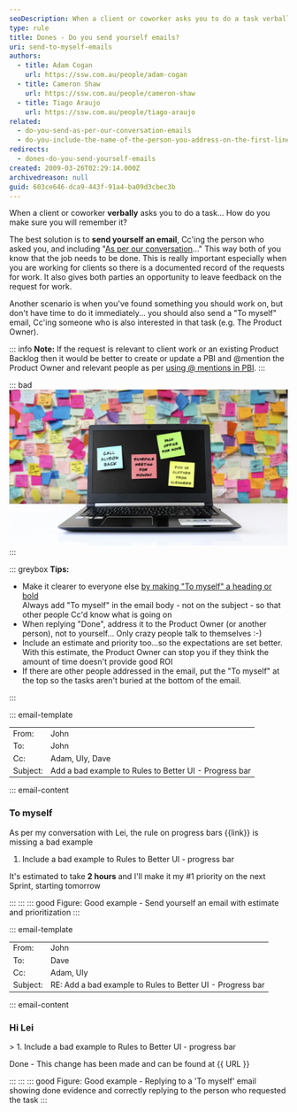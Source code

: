 ```yaml
---
seoDescription: When a client or coworker asks you to do a task verbally, how can you ensure you remember it? Send yourself an email with a clear subject line and include the task details.
type: rule
title: Dones - Do you send yourself emails?
uri: send-to-myself-emails
authors:
  - title: Adam Cogan
    url: https://ssw.com.au/people/adam-cogan
  - title: Cameron Shaw
    url: https://ssw.com.au/people/cameron-shaw
  - title: Tiago Araujo
    url: https://ssw.com.au/people/tiago-araujo
related:
  - do-you-send-as-per-our-conversation-emails
  - do-you-include-the-name-of-the-person-you-address-on-the-first-line
redirects:
  - dones-do-you-send-yourself-emails
created: 2009-03-26T02:29:14.000Z
archivedreason: null
guid: 603ce646-dca9-443f-91a4-ba09d3cbec3b
---
```


When a client or coworker **verbally** asks you to do a task... How do you make sure you will remember it?

<!--endintro-->

The best solution is to **send yourself an email**, Cc'ing the person who asked you, and including "[As per our conversation](/do-you-send-as-per-our-conversation-emails)..." This way both of you know that the job needs to be done. This is really important especially when you are working for clients so there is a documented record of the requests for work. It also gives both parties an opportunity to leave feedback on the request for work.

Another scenario is when you've found something you should work on, but don't have time to do it immediately... you should also send a "To myself" email, Cc'ing someone who is also interested in that task (e.g. The Product Owner).

::: info
**Note:** If the request is relevant to client work or an existing Product Backlog then it would be better to create or update a PBI and @mention the Product Owner and relevant people as per [using @ mentions in PBI](/when-you-use-mentions-in-a-pbi).
:::

::: bad
![Figure: Bad example - Writing yourself a "Post-It Note" is not the best method](postit-screen.png)
:::

::: greybox
**Tips:**

* Make it clearer to everyone else [by making "To myself" a heading or bold](/include-names-as-headings)\
  Always add "To myself" in the email body - not on the subject - so that other people Cc'd know what is going on
* When replying "Done", address it to the Product Owner (or another person), not to yourself... Only crazy people talk to themselves :-)
* Include an estimate and priority too...so the expectations are set better. With this estimate, the Product Owner can stop you if they think the amount of time doesn't provide good ROI
* If there are other people addressed in the email, put the "To myself" at the top so the tasks aren't buried at the bottom of the email.

:::

::: email-template

| | |
| -------- | --- |
| From: | John |
| To: | John |
| Cc: | Adam, Uly, Dave |
| Subject: | Add a bad example to Rules to Better UI - Progress bar |
::: email-content

### To myself

As per my conversation with Lei, the rule on progress bars {{link}} is missing a bad example

1. Include a bad example to Rules to Better UI - progress bar

It's estimated to take **2 hours** and I'll make it my #1 priority on the next Sprint, starting tomorrow

:::
:::
::: good
Figure: Good example - Send yourself an email with estimate and prioritization
:::

::: email-template

| | |
| -------- | --- |
| From: | John |
| To: | Dave |
| Cc: | Adam, Uly |
| Subject: | RE: Add a bad example to Rules to Better UI - Progress bar |
::: email-content

### Hi Lei

\> 1. Include a bad example to Rules to Better UI - progress bar

Done - This change has been made and can be found at {{ URL }}

:::
:::
::: good
Figure: Good example - Replying to a 'To myself' email showing done evidence and correctly replying to the person who requested the task
:::
